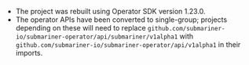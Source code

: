 <!-- markdownlint-disable MD041 -->
* The project was rebuilt using Operator SDK version 1.23.0.
* The operator APIs have been converted to single-group; projects depending on these will need to replace
`github.com/submariner-io/submariner-operator/api/submariner/v1alpha1` with 
`github.com/submariner-io/submariner-operator/api/v1alpha1` in their imports.